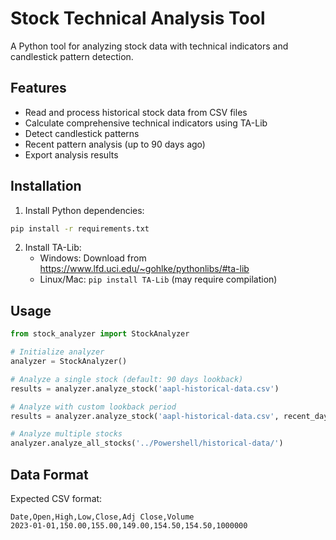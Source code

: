 # Stock Technical Analysis Tool

A Python tool for analyzing stock data with technical indicators and candlestick pattern detection.

## Features

- Read and process historical stock data from CSV files
- Calculate comprehensive technical indicators using TA-Lib
- Detect candlestick patterns
- Recent pattern analysis (up to 90 days ago)
- Export analysis results

## Installation

1. Install Python dependencies:
```bash
pip install -r requirements.txt
```

2. Install TA-Lib:
   - Windows: Download from https://www.lfd.uci.edu/~gohlke/pythonlibs/#ta-lib
   - Linux/Mac: `pip install TA-Lib` (may require compilation)

## Usage

```python
from stock_analyzer import StockAnalyzer

# Initialize analyzer
analyzer = StockAnalyzer()

# Analyze a single stock (default: 90 days lookback)
results = analyzer.analyze_stock('aapl-historical-data.csv')

# Analyze with custom lookback period
results = analyzer.analyze_stock('aapl-historical-data.csv', recent_days=30)

# Analyze multiple stocks
analyzer.analyze_all_stocks('../Powershell/historical-data/')
```

## Data Format

Expected CSV format:
```
Date,Open,High,Low,Close,Adj Close,Volume
2023-01-01,150.00,155.00,149.00,154.50,154.50,1000000
```